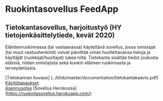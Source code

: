 ﻿# Ruokintasovellus FeedApp
## Tietokantasovellus, harjoitustyö (HY tietojenkäsittelytiede, kevät 2020)

Eläintenruokinnassa (tai vastaavassa) käytettävä sovellus, jossa omistajat (tai muut vastuuhenkilöt) 
voivat päivittää oman huollettavansa tietoja ja käyttäjät (ruokkijat/huoltajat) lukea niitä. 
Tietokanta sisältää tiedot joukosta eläimiä, niiden omistajista sekä kunkin eläimen ruokinnasta ja terveydetilasta.

  [Tietokannan kuvaus] (../blob/master/documentation/tietokantakaavio.pdf)  
  [Käyttötapaukset](../blob/master/documentation/userstories.md)  
  [Asennusohje](../blob/master/documentation/asennusohje.md)
  [Sovellus Herokussa] (https://ruokintasovellus.herokuapp.com/)     
   

